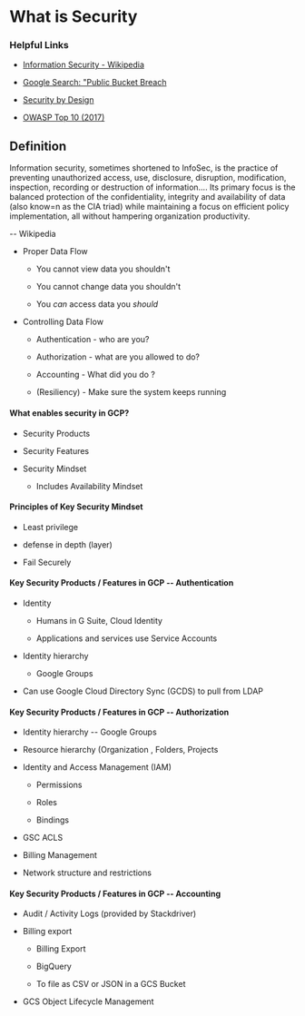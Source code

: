 # What is Security 

### Helpful Links

* [Information Security - Wikipedia](https://en.wikipedia.org/wiki/Information_security)

* [Google Search: "Public Bucket Breach](https://www.google.com/search?q=public+bucket+breach)

* [Security by Design](https://wiki.owasp.org/index.php/Security_by_Design_Principles)

* [OWASP Top 10 (2017)](https://www.owasp.org/images/7/72/OWASP_Top_10-2017_%28en%29.pdf.pdf)



## Definition


Information security, sometimes shortened to InfoSec, is the practice of preventing unauthorized access, use, disclosure, disruption, modification, inspection, recording or destruction of information....  Its primary focus is the balanced protection of the confidentiality, integrity and availability of data (also know=n as the CIA triad) while maintaining a focus on efficient policy implementation, all without hampering organization productivity. 

-- Wikipedia

* Proper Data Flow

    * You cannot view data you shouldn't

    * You cannot change data you shouldn't

    * You *can* access data you *should*


* Controlling Data Flow

    * Authentication - who are you?

    * Authorization - what are you allowed to do?

    * Accounting - What did you do ?

    * (Resiliency) - Make sure the system keeps running


#### What enables security in GCP?

* Security Products 

* Security Features

* Security Mindset

    * Includes Availability Mindset

#### Principles of Key Security Mindset

* Least privilege

* defense in depth (layer)

* Fail Securely 



#### Key Security Products / Features in GCP -- Authentication 

* Identity

    * Humans in G Suite, Cloud Identity

    * Applications and services use Service Accounts

* Identity hierarchy

    * Google Groups

* Can use Google Cloud Directory Sync (GCDS) to pull from LDAP



#### Key Security Products / Features in GCP -- Authorization

*  Identity hierarchy -- Google Groups

* Resource hierarchy (Organization , Folders, Projects 

* Identity and Access Management (IAM)

    * Permissions 
    
    * Roles

    * Bindings

* GSC ACLS

* Billing Management

* Network structure and restrictions 


#### Key Security Products / Features in GCP -- Accounting 

* Audit / Activity Logs (provided by Stackdriver)

* Billing export

    * Billing Export 

    * BigQuery

    * To file as CSV or JSON in a GCS Bucket

* GCS Object Lifecycle Management 

    